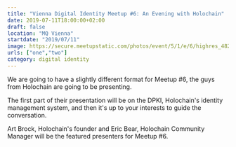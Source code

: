```yaml
---
title: "Vienna Digital Identity Meetup #6: An Evening with Holochain"
date: 2019-07-11T18:00:00+02:00
draft: false
location: "MQ Vienna"
startdate: "2019/07/11"
image: https://secure.meetupstatic.com/photos/event/5/1/e/6/highres_482780966.jpeg
urls: ["one","two"]
category: digital identity
---
```


We are going to have a slightly different format for Meetup #6, the guys from Holochain are going to be presenting. 

The first part of their presentation will be on the DPKI, Holochain's identity management system, and then it's up to your interests to guide the conversation.

Art Brock, Holochain's founder and Eric Bear, Holochain Community Manager will be the featured presenters for Meetup #6.



